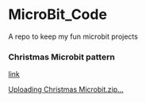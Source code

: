# MicroBit_Code
A repo to keep my fun microbit projects

### Christmas Microbit pattern
[link](https://github.com/babybeans/MicroBit_Code/blob/main/Christmas%20LED%20pattern)

[Uploading Christmas Microbit.zip…]()

